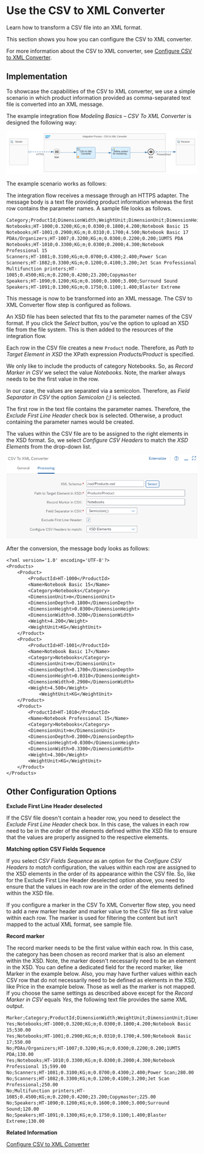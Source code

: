 <!-- loio7ad518d41b2f438c9696908c7e0208f9 -->

# Use the CSV to XML Converter

Learn how to transform a CSV file into an XML format.

This section shows you how you can configure the CSV to XML converter.

For more information about the CSV to XML converter, see [Configure CSV to XML Converter](configure-csv-to-xml-converter-fe33888.md).



<a name="loio7ad518d41b2f438c9696908c7e0208f9__section_q3q_xnh_smb"/>

## Implementation

To showcase the capabilities of the CSV to XML converter, we use a simple scenario in which product information provided as comma-separated text file is converted into an XML message.

The example integration flow *Modeling Basics – CSV To XML Converter* is designed the following way:

![](images/Integration_Flow_CSV_to_XML_Converter_ce4eeb8.png)

The example scenario works as follows:

The integration flow receives a message through an HTTPS adapter. The message body is a text file providing product information whereas the first row contains the parameter names. A sample file looks as follows.

```
Category;ProductId;DimensionWidth;WeightUnit;DimensionUnit;DimensionHeight;DimensionDepth;Weight;Name
Notebooks;HT-1000;0.3200;KG;m;0.0300;0.1800;4.200;Notebook Basic 15
Notebooks;HT-1001;0.2900;KG;m;0.0310;0.1700;4.500;Notebook Basic 17
PDAs/Organizers;HT-1007;0.3200;KG;m;0.0300;0.2200;0.200;1UMTS PDA
Notebooks;HT-1010;0.3300;KG;m;0.0300;0.2000;4.300;Notebook Professional 15
Scanners;HT-1081;0.3100;KG;m;0.0700;0.4300;2.400;Power Scan
Scanners;HT-1082;0.3300;KG;m;0.1200;0.4100;3.200;Jet Scan Professional
Multifunction printers;HT-1085;0.4500;KG;m;0.2200;0.4200;23.200;Copymaster
Speakers;HT-1090;0.1200;KG;m;0.1600;0.1000;3.000;Surround Sound
Speakers;HT-1091;0.1300;KG;m;0.1750;0.1100;1.400;Blaster Extreme

```

This message is now to be transformed into an XML message. The CSV to XML Converter flow step is configured as follows.

An XSD file has been selected that fits to the parameter names of the CSV format. If you click the *Select* button, you've the option to upload an XSD file from the file system. This is then added to the resources of the integration flow.

Each row in the CSV file creates a new `Product` node. Therefore, as *Path to Target Element in XSD* the XPath expression *Products/Product* is specified.

We only like to include the products of category Notebooks. So, as *Record Marker in CSV* we select the value *Notebooks*. Note, the marker always needs to be the first value in the row.

In our case, the values are separated via a semicolon. Therefore, as *Field Separator in CSV* the option *Semicolon \(;\)* is selected.

The first row in the text file contains the parameter names. Therefore, the *Exclude First Line Header* check box is selected. Otherwise, a product containing the parameter names would be created.

The values within the CSV file are to be assigned to the right elements in the XSD format. So, we select *Configure CSV Headers* to match the *XSD Elements* from the drop-down list.

![](images/CSV_To_XML_Converter_Processing_ed17b9e.png)

After the conversion, the message body looks as follows:

```
<?xml version='1.0' encoding='UTF-8'?>
<Products>
	<Product>
		<ProductId>HT-1000</ProductId>
		<Name>Notebook Basic 15</Name>
		<Category>Notebooks</Category>
		<DimensionUnit>m</DimensionUnit>
		<DimensionDepth>0.1800</DimensionDepth>
		<DimensionHeight>0.0300</DimensionHeight>
		<DimensionWidth>0.3200</DimensionWidth>
		<Weight>4.200</Weight>
		<WeightUnit>KG</WeightUnit>
	</Product>
	<Product>
		<ProductId>HT-1001</ProductId>
		<Name>Notebook Basic 17</Name>
		<Category>Notebooks</Category>
		<DimensionUnit>m</DimensionUnit>
		<DimensionDepth>0.1700</DimensionDepth>
		<DimensionHeight>0.0310</DimensionHeight>
		<DimensionWidth>0.2900</DimensionWidth>
		<Weight>4.500</Weight>
			<WeightUnit>KG</WeightUnit>
	</Product>
	<Product>
		<ProductId>HT-1010</ProductId>
		<Name>Notebook Professional 15</Name>
		<Category>Notebooks</Category>
		<DimensionUnit>m</DimensionUnit>
		<DimensionDepth>0.2000</DimensionDepth>
		<DimensionHeight>0.0300</DimensionHeight>
		<DimensionWidth>0.3300</DimensionWidth>
		<Weight>4.300</Weight>
		<WeightUnit>KG</WeightUnit>
	</Product>
</Products>

```



<a name="loio7ad518d41b2f438c9696908c7e0208f9__section_dws_xph_smb"/>

## Other Configuration Options

**Exclude First Line Header deselected**

If the CSV file doesn't contain a header row, you need to deselect the *Exclude First Line Header* check box. In this case, the values in each row need to be in the order of the elements defined within the XSD file to ensure that the values are properly assigned to the respective elements.

**Matching option CSV Fields Sequence**

If you select *CSV Fields Sequence* as an option for the *Configure CSV Headers to match* configuration, the values within each row are assigned to the XSD elements in the order of its appearance within the CSV file. So, like for the Exclude First Line Header deselected option above, you need to ensure that the values in each row are in the order of the elements defined within the XSD file.

If you configure a marker in the CSV To XML Converter flow step, you need to add a new marker header and marker value to the CSV file as first value within each row. The marker is used for filtering the content but isn’t mapped to the actual XML format, see sample file.

**Record marker**

The record marker needs to be the first value within each row. In this case, the category has been chosen as record marker that is also an element within the XSD. Note, the marker doesn't necessarily need to be an element in the XSD. You can define a dedicated field for the record marker, like Marker in the example below. Also, you may have further values within each CSV row that do not necessarily need to be defined as elements in the XSD, like Price in the example below. Those as well as the marker is not mapped. If you choose the same settings as described above except for the *Record Marker in CSV* equals *Yes*, the following text file provides the same XML output.

```
Marker;Category;ProductId;DimensionWidth;WeightUnit;DimensionUnit;DimensionHeight;DimensionDepth;Weight;Name;Price
Yes;Notebooks;HT-1000;0.3200;KG;m;0.0300;0.1800;4.200;Notebook Basic 15;530.00
Yes;Notebooks;HT-1001;0.2900;KG;m;0.0310;0.1700;4.500;Notebook Basic 17;550.00
No;PDAs/Organizers;HT-1007;0.3200;KG;m;0.0300;0.2200;0.200;1UMTS PDA;130.00
Yes;Notebooks;HT-1010;0.3300;KG;m;0.0300;0.2000;4.300;Notebook Professional 15;599.00
No;Scanners;HT-1081;0.3100;KG;m;0.0700;0.4300;2.400;Power Scan;280.00
No;Scanners;HT-1082;0.3300;KG;m;0.1200;0.4100;3.200;Jet Scan Professional;250.00
No;Multifunction printers;HT-1085;0.4500;KG;m;0.2200;0.4200;23.200;Copymaster;225.00
No;Speakers;HT-1090;0.1200;KG;m;0.1600;0.1000;3.000;Surround Sound;120.00
No;Speakers;HT-1091;0.1300;KG;m;0.1750;0.1100;1.400;Blaster Extreme;130.00

```

**Related Information**  


[Configure CSV to XML Converter](configure-csv-to-xml-converter-fe33888.md "")


